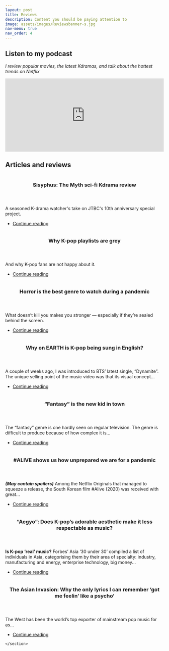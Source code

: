 ```yaml
---
layout: post
title: Reviews
description: Content you should be paying attention to
image: assets/images/Reviewsbanner-s.jpg
nav-menu: true
nav_order: 4
---
```

<!-- One -->
<h2>Listen to my podcast</h2>
<i>I review popular movies, the latest Kdramas, and talk about the hottest trends on Netflix</i>

<p><iframe src="https://open.spotify.com/embed-podcast/show/2Jobj5yU9GO76OsrQivkII" width="100%" height="232" frameborder="0" allowtransparency="true" allow="encrypted-media"></iframe></p>

<h2>Articles and reviews</h2>
<!-- Two -->
<section id="two" class="spotlights">
<section>
		<a href="generic.html" class="image">
			<img src="{% link assets/images/ArticleArticle9_Sisyphusreview.jpeg %}" alt="" data-position="top center" />
		</a>
		<div class="content">
			<div class="inner">
				<header class="major">
					<h3>Sisyphus: The Myth sci-fi Kdrama review</h3>
				</header>
				<p>A seasoned K-drama watcher's take on JTBC's 10th anniversary special project.</p>
				<ul class="actions">
					<li><a href="https://annabellekyon.medium.com/sisyphus-the-myth-sci-fi-kdrama-review-b145ddca8969" class="button">Continue reading</a></li>
				</ul>
			</div>
		</div>
	</section>
<section>
		<a href="generic.html" class="image">
			<img src="{% link assets/images/Article7_spotify.png %}" alt="" data-position="top center" />
		</a>
		<div class="content">
			<div class="inner">
				<header class="major">
					<h3>Why K-pop playlists are grey</h3>
				</header>
				<p>And why K-pop fans are not happy about it.</p>
				<ul class="actions">
					<li><a href="https://annabellekyon.medium.com/why-k-pop-playlists-are-grey-8056a8a6f3cd" class="button">Continue reading</a></li>
				</ul>
			</div>
		</div>
	</section>
<section>
		<a href="generic.html" class="image">
			<img src="{% link assets/images/Article6_sweethome.jpeg %}" alt="" data-position="top center" />
		</a>
		<div class="content">
			<div class="inner">
				<header class="major">
					<h3>Horror is the best genre to watch during a pandemic</h3>
				</header>
				<p>What doesn’t kill you makes you stronger — especially if they’re sealed behind the screen.</p>
				<ul class="actions">
					<li><a href="https://annabellekyon.medium.com/horror-is-the-best-genre-to-watch-during-a-pandemic-cce4d96c7374" class="button">Continue reading</a></li>
				</ul>
			</div>
		</div>
	</section>
	<section>
		<a href="generic.html" class="image">
			<img src="{% link assets/images/Article5_KpopEnglish.jpg %}" alt="" data-position="top center" />
		</a>
		<div class="content">
			<div class="inner">
				<header class="major">
					<h3>Why on EARTH is K-pop being sung in English?</h3>
				</header>
				<p>A couple of weeks ago, I was introduced to BTS’ latest single, “Dynamite”. The unique selling point of the music video was that its visual concept...</p>
				<ul class="actions">
					<li><a href="https://medium.com/@annabellekyon/why-on-earth-is-k-pop-being-sung-in-english-51ce42908b5e" class="button">Continue reading</a></li>
				</ul>
			</div>
		</div>
	</section>
	<section>
		<a href="generic.html" class="image">
			<img src="{% link assets/images/Article4_Alice.jpg %}" alt="" data-position="top center" />
		</a>
		<div class="content">
			<div class="inner">
				<header class="major">
					<h3>“Fantasy” is the new kid in town</h3>
				</header>
				<p>The “fantasy” genre is one hardly seen on regular television. The genre is difficult to produce because of how complex it is...</p>
				<ul class="actions">
					<li><a href="https://medium.com/@annabellekyon/fantasy-is-the-new-kid-in-town-458a64f6658e" class="button">Continue reading</a></li>
				</ul>
			</div>
		</div>
	</section>
	<section>
		<a href="generic.html" class="image">
			<img src="{% link assets/images/Article3_Alive.jpeg %}" alt="" data-position="top center" />
		</a>
		<div class="content">
			<div class="inner">
				<header class="major">
					<h3>#ALIVE shows us how unprepared we are for a pandemic</h3>
				</header>
				<p><i><b>(May contain spoilers)</b></i> Among the Netflix Originals that managed to squeeze a release, the South Korean film #Alive (2020) was received with great...</p>
				<ul class="actions">
					<li><a href="https://medium.com/@annabellekyon/alive-reflects-how-unprepared-we-are-for-a-pandemic-669e95cda650" class="button">Continue reading</a></li>
				</ul>
			</div>
		</div>
	</section>
	<section>
		<a href="generic.html" class="image">
			<img src="{% link assets/images/Article2_Twice.jpg.jpg %}" alt="" data-position="center center" />
		</a>
		<div class="content">
			<div class="inner">
				<header class="major">
					<h3>“Aegyo”: Does K-pop’s adorable aesthetic make it less respectable as music?</h3>
				</header>
				<p><b>Is K-pop ‘real’ music?</b> Forbes’ Asia ‘30 under 30’ compiled a list of individuals in Asia, categorising them by their area of specialty: industry, manufacturing and energy, enterprise technology, big money...</p>
				<ul class="actions">
					<li><a href="https://turntablethought.com/2020/04/08/aegyo-does-k-pops-adorable-aesthetic-make-it-less-respectable-as-music/" class="button">Continue reading</a></li>
				</ul>
			</div>
		</div>
	</section>
	<section>
		<a href="generic.html" class="image">
			<img src="{% link assets/images/Article1_Psycho_ss1.jpg %}" alt="" data-position="top center" />
		</a>
		<div class="content">
			<div class="inner">
				<header class="major">
					<h3>The Asian Invasion: Why the only lyrics I can remember ‘got me feelin’ like a psycho’</h3>
				</header>
				<p>The West has been the world’s top exporter of mainstream pop music for as...</p>
				<ul class="actions">
					<li><a href="https://turntablethought.com/2020/02/17/the-asian-invasion-psycho/" class="button">Continue reading</a></li>
				</ul>
			</div>
		</div>

	</section>

